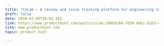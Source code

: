```yaml
---
title: "CoLab — A review and issue tracking platform for engineering teams"
draft: false
date: 2020-02-05T20:02:18Z
link: https://www.producthunt.com/posts/colab-20093c60-7d38-4bb1-b2b3-ca33a023e484?utm_medium=RSS&utm_source=hune
site: www.producthunt.com
topic: product hunt  

---
```

